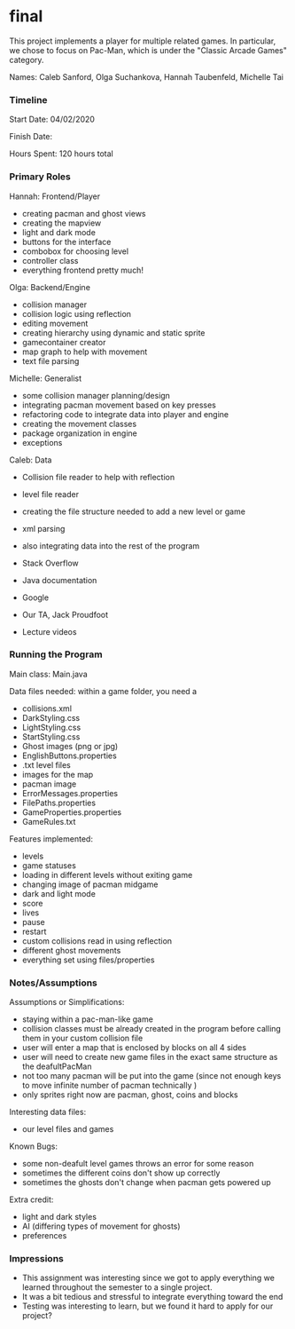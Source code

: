 final
====

This project implements a player for multiple related games. In particular, we chose to focus on Pac-Man, 
which is under the "Classic Arcade Games" category. 

Names: Caleb Sanford, Olga Suchankova, Hannah Taubenfeld, Michelle Tai


### Timeline

Start Date: 04/02/2020

Finish Date: 

Hours Spent: 120 hours total

### Primary Roles
Hannah: Frontend/Player
* creating pacman and ghost views
* creating the mapview
* light and dark mode
* buttons for the interface
* combobox for choosing level 
* controller class
* everything frontend pretty much!

Olga: Backend/Engine
* collision manager
* collision logic using reflection
* editing movement 
* creating hierarchy using dynamic and static sprite
* gamecontainer creator
* map graph to help with movement 
* text file parsing

Michelle: Generalist
* some collision manager planning/design
* integrating pacman movement based on key presses
* refactoring code to integrate data into player and engine
* creating the movement classes 
* package organization in engine
* exceptions

Caleb: Data
* Collision file reader to help with reflection 
* level file reader
* creating the file structure needed to add a new level or game
* xml parsing
* also integrating data into the rest of the program


* Stack Overflow
* Java documentation 
* Google
* Our TA, Jack Proudfoot
* Lecture videos


### Running the Program

Main class: Main.java

Data files needed: 
within a game folder, you need a
* collisions.xml
* DarkStyling.css
* LightStyling.css
* StartStyling.css
* Ghost images (png or jpg)
* EnglishButtons.properties
* .txt level files
* images for the map
* pacman image
* ErrorMessages.properties
* FilePaths.properties
* GameProperties.properties
* GameRules.txt

Features implemented:
* levels
* game statuses
* loading in different levels without exiting game
* changing image of pacman midgame
* dark and light mode
* score
* lives
* pause
* restart
* custom collisions read in using reflection 
* different ghost movements
* everything set using files/properties


### Notes/Assumptions

Assumptions or Simplifications:
* staying within a pac-man-like game
* collision classes must be already created in the program before calling them in your
custom collision file
* user will enter a map that is enclosed by blocks on all 4 sides
* user will need to create new game files in the exact same structure as the deafultPacMan
* not too many pacman will be put into the game (since not enough keys to move infinite number of pacman technically
)
* only sprites right now are pacman, ghost, coins and blocks

Interesting data files:
* our level files and games

Known Bugs: 
* some non-deafult level games throws an error for some reason
* sometimes the different coins don't show up correctly
* sometimes the ghosts don't change when pacman gets powered up

Extra credit:
* light and dark styles
* AI (differing types of movement for ghosts)
* preferences


### Impressions
* This assignment was interesting since we got to apply everything we learned throughout the 
semester to a single project. 
* It was a bit tedious and stressful to integrate everything toward the end
* Testing was interesting to learn, but we found it hard to apply for our project?



